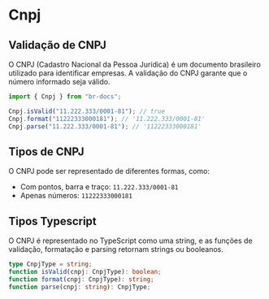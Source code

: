 # Cnpj

## Validação de CNPJ

O CNPJ (Cadastro Nacional da Pessoa Jurídica) é um documento brasileiro utilizado para identificar empresas. A validação do CNPJ garante que o número informado seja válido.

```typescript
import { Cnpj } from "br-docs";

Cnpj.isValid("11.222.333/0001-81"); // true
Cnpj.format("11222333000181"); // '11.222.333/0001-81'
Cnpj.parse("11.222.333/0001-81"); // '11222333000181'
```

## Tipos de CNPJ

O CNPJ pode ser representado de diferentes formas, como:

- Com pontos, barra e traço: `11.222.333/0001-81`
- Apenas números: `11222333000181`

## Tipos Typescript

O CNPJ é representado no TypeScript como uma string, e as funções de validação, formatação e parsing retornam strings ou booleanos.

```typescript
type CnpjType = string;
function isValid(cnpj: CnpjType): boolean;
function format(cnpj: CnpjType): string;
function parse(cnpj: string): CnpjType;
```
